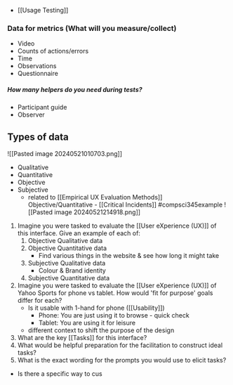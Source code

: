 - [[Usage Testing]]
### Data for metrics (What will you measure/collect)
- Video
- Counts of actions/errors
- Time
- Observations
- Questionnaire
##### How many helpers do you need during tests?
- Participant guide
- Observer
## Types of data
![[Pasted image 20240521010703.png]]
- Qualitative
- Quantitative
- Objective
- Subjective
	- related to [[Empirical UX Evaluation Methods]]
Objective/Quantitative - [[Critical Incidents]]
#compsci345example ![[Pasted image 20240521214918.png]]
1. Imagine you were tasked to evaluate the [[User eXperience (UX)]] of this interface. 
	Give an example of each of:
	1. Objective Qualitative data
	2. Objective Quantitative data
		- Find various things in the website & see how long it might take
	3. Subjective Qualitative data
		- Colour & Brand identity
	4. Subjective Quantitative data
2. Imagine you were tasked to evaluate the [[User eXperience (UX)]] of Yahoo Sports for phone vs tablet. How would 'fit for purpose' goals differ for each?
	- Is it usable with 1-hand for phone ([[Usability]])
		- Phone: You are just using it to browse - quick check
		- Tablet: You are using it for leisure
	- different context to shift the purpose of the design
3. What are the key [[Tasks]] for this interface?
4. What would be helpful preparation for the facilitation to construct ideal tasks?
5. What is the exact wording for the prompts you would use to elicit tasks?
- Is there a specific way to cus